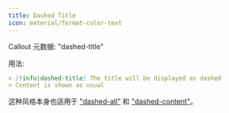 ```yaml
---
title: Dashed Title
icon: material/format-color-text
---
```


Callout 元数据: "dashed-title"

用法:

```md
> [!info|dashed-title] The title will be displayed as dashed
> Content is shown as usual
```

这种风格本身也适用于 ["dashed-all"](../combined-styling/page-20.md) 和 ["dashed-content"](../content-styling/page-10.md)。
